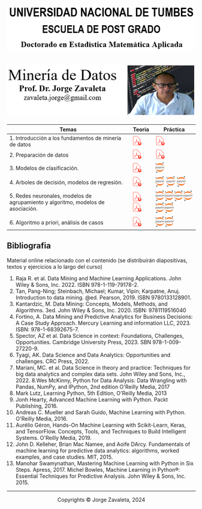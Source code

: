 ![UNT](images/untumbes.PNG)
---
![BIO](images/bio-zava.PNG)
---

| Temas                                                  | Teoria |     Práctica    |
|--------------------------------------------------------|--------|-----------------|
| 1. Introducción a los fundamentos de minería de datos | [<img src="images/pdf1.png" alt="pdf" width="25"/>](pdf/01_intro_mineria_de_datos_2024.pdf) | [<img src="images/pdf1.png" alt="pdf" width="25"/>](pdf/01_ambientes_de_programacao_2024.pdf)|
| 2. Preparación de datos | [<img src="images/pdf1.png" alt="pdf" width="25"/>](pdf/02a_procesamiento_de_datos.pdf)| [<img src="images/pdf1.png" alt="pdf" width="25"/>](preparacion_datos.ipynb)|
| 3. Modelos de clasificación. |  [<img src="images/pdf1.png" alt="pdf" width="25"/>](pdf/clasificacion.pdf) |  [<img src="images/Jupyter.png" alt="pdf" width="25"/>](clasificacion.ipynb) |
| 4. Arboles de decisión, modelos de regresión.|  [<img src="images/pdf1.png" alt="pdf" width="25"/>](pdf/arboles_regresion.pdf) |  [<img src="images/Jupyter.png" alt="jupyter" width="25"/>](clasificacion_algoritmos.ipynb) [<img src="images/Jupyter.png" alt="jupyter" width="25"/>](naive_bayes.ipynb) [<img src="images/Jupyter.png" alt="jupyter" width="25"/>](mlp.ipynb)|
| 5. Redes neuronales, modelos de agrupamiento y algoritmo, modelos de asociación.|  [<img src="images/pdf1.png" alt="pdf" width="25"/>](pdf/rn.pdf) [<img src="images/pdf1.png" alt="pdf" width="25"/>](pdf/ra.pdf)|  [<img src="images/Jupyter.png" alt="jupyter" width="25"/>](clustering_v0.ipynb)[<img src="images/Jupyter.png" alt="jupyter" width="25"/>](clustering_v1.ipynb)[<img src="images/Jupyter.png" alt="jupyter" width="25"/>](h_clustering.ipynb)[<img src="images/Jupyter.png" alt="jupyter" width="25"/>](db_clustering.ipynb)[<img src="images/Jupyter.png" alt="jupyter" width="25"/>](s_clustering.ipynb)[<img src="images/Jupyter.png" alt="jupyter" width="25"/>](asocia_reglas.ipynb) |
| 6. Algoritmo a priori, análisis de casos|  [<img src="images/pdf1.png" alt="pdf" width="25"/>](pdf/apriori.pdf) |  [<img src="images/Jupyter.png" alt="jupyter" width="25"/>](alg_apriori.ipynb)[<img src="images/Jupyter.png" alt="jupyter" width="25"/>](alg_fp_growth.ipynb) |

## Bibliografia

Material online relacionado con el contenido (se distribuirán diapositivas, textos y ejercicios a lo largo del curso)

1. Raja R. et al. Data Mining and Machine Learning Applications. John Wiley & Sons, Inc. 2022. ISBN 978-1-119-79178-2.
2. Tan, Pang-Ning; Steinbach, Michael; Kumar, Vipin; Karpatne, Anuj. Introduction to data mining. @ed. Pearson, 2019. ISBN 9780133128901.
3. Kantardzic, M. Data Mining: Concepts, Models, Methods, and Algorithms. 3ed. John Wiley & Sons, Inc. 2020. ISBN: 9781119516040
4. Fortino, A. Data Mining and Predictive Analytics for Business Decisions: A Case Study Approach. Mercury Learning and information LLC, 2023. ISBN: 978-1-68392675-7.
5. Spector, AZ et al.  Data Science in context: Foundations, Challenges, Opportunities. Cambridge University Press, 2023. SBN 978-1-009-27220-9.
6. Tyagi, AK. Data Science and Data Analytics: Opportunities and challenges. CRC Press, 2022.
7. Mariani, MC. et al. Data Science in theory and practice: Techniques for big data analytics and complex data sets. John Wiley and Sons, Inc., 2022.
8.Wes McKinny, Python for Data Analysis: Data Wrangling with Pandas, NumPy, and IPython, 2nd edition O'Reilly Media, 2017
9. Mark Lutz, Learning Python, 5th Edition, O'Reilly Media, 2013
10. Jonh Hearty, Advanced Machine Learning with Python. Packt Publishing, 2016.
11. Andreas C. Mueller and Sarah Guido, Machine Learning with Python. O'Reilly Media, 2016.
12. Aurélio Géron, Hands-On Machine Learning with Scikit-Learn, Keras, and TensorFlow. Concepts, Tools, and Techniques to Build Intelligent Systems. O'Reilly Media, 2019.
13. John D. Kelleher, Brian Mac Namee, and Aoife DArcy. Fundamentals of machine learning for predictive data analytics: algorithms, worked examples, and case studies. MIT, 2015.
14. Manohar Swamynathan, Mastering Machine Learning with Python in Six Steps. Apress, 2017. Michel Bowles, Machine Learning in Python®: Essential Techniques for Predictive Analysis. John Wiley & Sons, Inc. 2015.



---
 <center> Copyrights &copy; Jorge Zavaleta, 2024 </center>
